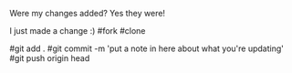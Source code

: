 Were my changes added?
Yes they were!


I just made a change :) 
#fork 
#clone 

#git add . 
#git commit -m 'put a note in here about what you're updating'
#git push origin head
